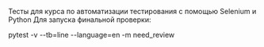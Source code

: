 Тесты для курса по автоматизации тестирования с помощью Selenium и Python
Для запуска финальной проверки:

pytest -v --tb=line --language=en -m need_review

